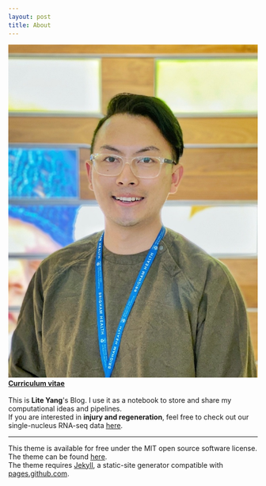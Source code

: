 ```yaml
---
layout: post
title: About
---
```

<img src="/images/about/LiteYang.jpeg">
<br>
<u><b><a href="/files/CV_LiteYang.pdf">Curriculum vitae</a></b></u>
<br>
<br>
This is <b>Lite Yang</b>'s Blog. I use it as a notebook to store and share my computational ideas and pipelines.
<br>
If you are interested in <b>injury and regeneration</b>, feel free to check out our single-nucleus RNA-seq data <u><a href="https://painseq.shinyapps.io/publish/">here</a></u>.
<br>
<hr>
<p>
This theme is available for free under the MIT open source software license.
<br>
The theme can be found <a href="https://github.com/benradford/Slate-and-Simple-Jekyll-Theme">here</a>.
<br>
The theme requires <a href="https://jekyllrb.com">Jekyll</a>, a static-site generator compatible with <a href="https://pages.github.com">pages.github.com</a>.
</p>

